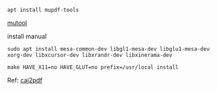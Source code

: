 
```shell
apt install mupdf-tools
```
[mutool](https://mupdf.com/releases/index.html)

install manual

```shell
sudo apt install mesa-common-dev libgl1-mesa-dev libglu1-mesa-dev xorg-dev libxcursor-dev libxrandr-dev libxinerama-dev

make HAVE_X11=no HAVE_GLUT=no prefix=/usr/local install
```

Ref:
[caj2pdf](https://github.com/caj2pdf/caj2pdf)